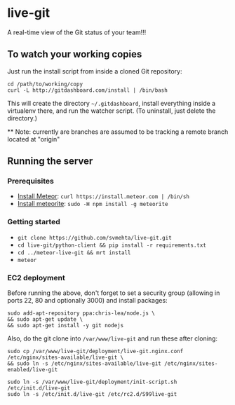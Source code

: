 # live-git

A real-time view of the Git status of your team!!!

## To watch your working copies

Just run the install script from inside a cloned Git repository:

```
cd /path/to/working/copy
curl -L http://gitdashboard.com/install | /bin/bash
```

This will create the directory `~/.gitdashboard`, install everything inside a virtualenv there, and run the watcher script. (To uninstall, just delete the directory.)


** Note: currently are branches are assumed to be tracking a remote branch located at "origin"

## Running the server

### Prerequisites

* [Install Meteor](http://docs.meteor.com/#quickstart): `curl https://install.meteor.com | /bin/sh`
* [Install meteorite](https://github.com/oortcloud/meteorite#installing-meteorite): `sudo -H npm install -g meteorite`

### Getting started

* `git clone https://github.com/svmehta/live-git.git`
* `cd live-git/python-client && pip install -r requirements.txt`
* `cd ../meteor-live-git && mrt install`
* `meteor`

### EC2 deployment

Before running the above, don't forget to set a security group (allowing in ports 22, 80 and optionally 3000) and install packages:
```
sudo add-apt-repository ppa:chris-lea/node.js \
&& sudo apt-get update \
&& sudo apt-get install -y git nodejs
```

Also, do the git clone into `/var/www/live-git` and run these after cloning:
```
sudo cp /var/www/live-git/deployment/live-git.nginx.conf /etc/nginx/sites-available/live-git \
&& sudo ln -s /etc/nginx/sites-available/live-git /etc/nginx/sites-enabled/live-git

sudo ln -s /var/www/live-git/deployment/init-script.sh /etc/init.d/live-git
sudo ln -s /etc/init.d/live-git /etc/rc2.d/S99live-git
```
